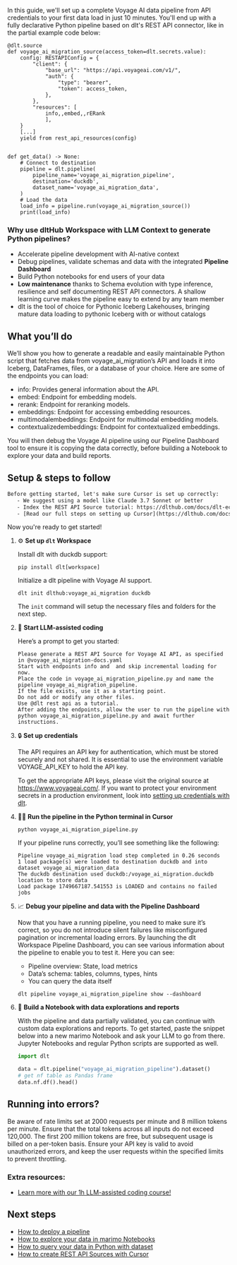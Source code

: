 In this guide, we'll set up a complete Voyage AI data pipeline from API credentials to your first data load in just 10 minutes. You'll end up with a fully declarative Python pipeline based on dlt's REST API connector, like in the partial example code below:

```python-outcome
@dlt.source
def voyage_ai_migration_source(access_token=dlt.secrets.value):
    config: RESTAPIConfig = {
        "client": {
            "base_url": "https://api.voyageai.com/v1/",
            "auth": {
                "type": "bearer",
                "token": access_token,
            },
        },
        "resources": [
            info,,embed,,rERank
            ],
    }
    [...]
    yield from rest_api_resources(config)


def get_data() -> None:
    # Connect to destination
    pipeline = dlt.pipeline(
        pipeline_name='voyage_ai_migration_pipeline',
        destination='duckdb',
        dataset_name='voyage_ai_migration_data', 
    )
    # Load the data
    load_info = pipeline.run(voyage_ai_migration_source())
    print(load_info) 
```

### Why use dltHub Workspace with LLM Context to generate Python pipelines?

- Accelerate pipeline development with AI-native context
- Debug pipelines, validate schemas and data with the integrated **Pipeline Dashboard**
- Build Python notebooks for end users of your data
- **Low maintenance** thanks to Schema evolution with type inference, resilience and self documenting REST API connectors. A shallow learning curve makes the pipeline easy to extend by any team member
- dlt is the tool of choice for Pythonic Iceberg Lakehouses, bringing mature data loading to pythonic Iceberg with or without catalogs

## What you’ll do

We’ll show you how to generate a readable and easily maintainable Python script that fetches data from voyage_ai_migration’s API and loads it into Iceberg, DataFrames, files, or a database of your choice. Here are some of the endpoints you can load:

- info: Provides general information about the API.
- embed: Endpoint for embedding models.
- rerank: Endpoint for reranking models.
- embeddings: Endpoint for accessing embedding resources.
- multimodalembeddings: Endpoint for multimodal embedding models.
- contextualizedembeddings: Endpoint for contextualized embeddings.

You will then debug the Voyage AI pipeline using our Pipeline Dashboard tool to ensure it is copying the data correctly, before building a Notebook to explore your data and build reports.

## Setup & steps to follow

```default
Before getting started, let's make sure Cursor is set up correctly:
   - We suggest using a model like Claude 3.7 Sonnet or better
   - Index the REST API Source tutorial: https://dlthub.com/docs/dlt-ecosystem/verified-sources/rest_api/ and add it to context as **@dlt rest api**
   - [Read our full steps on setting up Cursor](https://dlthub.com/docs/dlt-ecosystem/llm-tooling/cursor-restapi#23-configuring-cursor-with-documentation)
```

Now you're ready to get started!

1. ⚙️ **Set up `dlt` Workspace**
    
    Install dlt with duckdb support:
    ```shell
    pip install dlt[workspace]
    ```

    Initialize a dlt pipeline with Voyage AI support.
    ```shell
    dlt init dlthub:voyage_ai_migration duckdb
    ```

    The `init` command will setup the necessary files and folders for the next step.
    
2. 🤠 **Start LLM-assisted coding**
    
    Here’s a prompt to get you started:
    
    ```prompt
    Please generate a REST API Source for Voyage AI API, as specified in @voyage_ai_migration-docs.yaml 
    Start with endpoints info and  and skip incremental loading for now. 
    Place the code in voyage_ai_migration_pipeline.py and name the pipeline voyage_ai_migration_pipeline. 
    If the file exists, use it as a starting point. 
    Do not add or modify any other files. 
    Use @dlt rest api as a tutorial. 
    After adding the endpoints, allow the user to run the pipeline with python voyage_ai_migration_pipeline.py and await further instructions.
    ```

    
3. 🔒 **Set up credentials** 
    
    The API requires an API key for authentication, which must be stored securely and not shared. It is essential to use the environment variable VOYAGE_API_KEY to hold the API key.
    
    To get the appropriate API keys, please visit the original source at https://www.voyageai.com/.
    If you want to protect your environment secrets in a production environment, look into [setting up credentials with dlt](https://dlthub.com/docs/walkthroughs/add_credentials).
    
4. 🏃‍♀️ **Run the pipeline in the Python terminal in Cursor**
    
    ```shell
    python voyage_ai_migration_pipeline.py
    ```
    
    If your pipeline runs correctly, you’ll see something like the following:
    
    ```shell
    Pipeline voyage_ai_migration load step completed in 0.26 seconds
    1 load package(s) were loaded to destination duckdb and into dataset voyage_ai_migration_data
    The duckdb destination used duckdb:/voyage_ai_migration.duckdb location to store data
    Load package 1749667187.541553 is LOADED and contains no failed jobs
    ```
    
5. 📈 **Debug your pipeline and data with the Pipeline Dashboard**

    Now that you have a running pipeline, you need to make sure it’s correct, so you do not introduce silent failures like misconfigured pagination or incremental loading errors. By launching the dlt Workspace Pipeline Dashboard, you can see various information about the pipeline to enable you to test it. Here you can see:
    - Pipeline overview: State, load metrics
    - Data’s schema: tables, columns, types, hints
    - You can query the data itself
    
    ```shell
    dlt pipeline voyage_ai_migration_pipeline show --dashboard
    ```
    
6. 🐍 **Build a Notebook with data explorations and reports**

    With the pipeline and data partially validated, you can continue with custom data explorations and reports. To get started, paste the snippet below into a new marimo Notebook and ask your LLM to go from there. Jupyter Notebooks and regular Python scripts are supported as well.

    
    ```python
    import dlt

   data = dlt.pipeline("voyage_ai_migration_pipeline").dataset()
   # get nf table as Pandas frame
   data.nf.df().head()
    ```

## Running into errors?

Be aware of rate limits set at 2000 requests per minute and 8 million tokens per minute. Ensure that the total tokens across all inputs do not exceed 120,000. The first 200 million tokens are free, but subsequent usage is billed on a per-token basis. Ensure your API key is valid to avoid unauthorized errors, and keep the user requests within the specified limits to prevent throttling.

### Extra resources:

- [Learn more with our 1h LLM-assisted coding course!](https://www.youtube.com/watch?v=GGid70rnJuM)

## Next steps

- [How to deploy a pipeline](https://dlthub.com/docs/walkthroughs/deploy-a-pipeline)
- [How to explore your data in marimo Notebooks](https://dlthub.com/docs/general-usage/dataset-access/marimo)
- [How to query your data in Python with dataset](https://dlthub.com/docs/general-usage/dataset-access/dataset)
- [How to create REST API Sources with Cursor](https://dlthub.com/docs/dlt-ecosystem/llm-tooling/cursor-restapi)